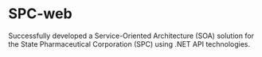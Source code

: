# SPC-web
Successfully developed a Service-Oriented Architecture (SOA) solution for the State Pharmaceutical Corporation (SPC) using .NET API technologies. 
